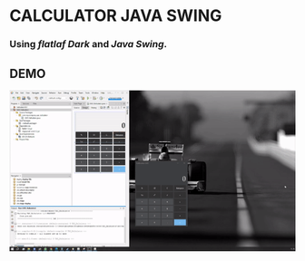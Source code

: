 # CALCULATOR JAVA SWING
### Using _flatlaf_ _Dark_ and _Java_ _Swing_.

## DEMO
![](https://raw.githubusercontent.com/sutrisnoadit-17/UAS_PBO/main/demo.gif)



